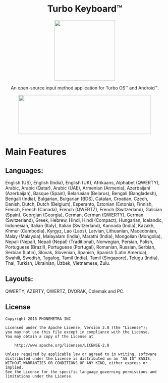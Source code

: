 <h1 align="center">Turbo Keyboard™</h1>


<p align="center"><img src="https://github.com/Phonemetra/TurboKeyboard/blob/master/res/drawable-xxxhdpi/ic_launcher_keyboard.png" width="192" height="192"></p>
<p align="center">An open-source input method application for Turbo OS™ and Android™.</p>
<p align="center"><a target="_blank" href="https://play.google.com/store/apps/details?id=com.phonemetra.turbo.keyboard"><img src="https://play.google.com/intl/en_us/badges/images/generic/en-play-badge.png" height="124" width="420"></a></p>


# Main Features
## Languages:
English (US), English (India), English (UK), Afrikaans, Alphabet (QWERTY), Arabic, Arabic (Qatar), Arabic (UAE), Armenian (Armenia), Azerbaijani (Azerbaijan), Basque (Spain), Belarusian (Belarus), Bengali (Bangladesh), Bengali (India), Bulgarian, Bulgarian (BDS), Catalan, Croatian, Czech, Danish, Dutch, Dutch (Belgium), Esperanto, Estonian (Estonia), Finnish, French, French (Canada), French (QWERTZ), French (Switzerland), Galician (Spain), Georgian (Georgia), German, German (QWERTY), German (Switzerland), Greek, Hebrew, Hindi, Hindi (Compact), Hungarian, Icelandic, Indonesian, Italian (Italy), Italian (Switzerland), Kannada (India), Kazakh, Khmer (Cambodia), Kyrgyz, Lao (Laos), Latvian, Lithuanian, Macedonian, Malay (Malaysia), Malayalam (India), Marathi (India), Mongolian (Mongolia), Nepali (Nepal), Nepali (Nepal) (Traditional), Norwegian, Persian, Polish, Portuguese (Brazil), Portuguese (Portugal), Romanian, Russian, Serbian, Serbian (Latin), Slovak, Slovenian, Spanish, Spanish (Latin America), Swahili, Swedish, Tagalog, Tamil (India), Tamil (Singapore), Telugu (India), Thai, Turkish, Ukrainian, Uzbek, Vietnamese, Zulu. 
## Layouts: 
QWERTY, AZERTY, QWERTZ, DVORAK, Colemak and PC.

## License

    Copyright 2016 PHONEMETRA INC

    Licensed under the Apache License, Version 2.0 (the "License");
    you may not use this file except in compliance with the License.
    You may obtain a copy of the License at

        http://www.apache.org/licenses/LICENSE-2.0

    Unless required by applicable law or agreed to in writing, software
    distributed under the License is distributed on an "AS IS" BASIS,
    WITHOUT WARRANTIES OR CONDITIONS OF ANY KIND, either express or implied.
    See the License for the specific language governing permissions and
    limitations under the License.
